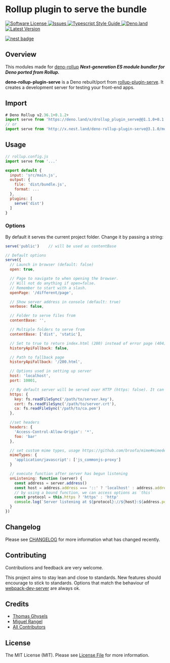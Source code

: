 # Rollup plugin to serve the bundle

<a href="LICENSE">
  <img src="https://img.shields.io/badge/license-MIT-brightgreen.svg" alt="Software License" />
</a>
<a href="https://github.com/thgh/rollup-plugin-serve/issues">
  <img src="https://img.shields.io/github/issues/denyncrawford/deno-rollup-plugin-serve.svg" alt="Issues" />
</a>
<a href="https://github.com/standard/ts-standard/">
  <img src="https://img.shields.io/badge/code%20style-standard-brightgreen.svg" alt="Typescript Style Guide" />
</a>
<a href="https://deno.land/x/deno-rollup-plugin-serve">
  <img src="https://img.shields.io/badge/deno-^1.8.1-informational.svg?style=flat-squar" alt="Deno.land" />
</a>
<a href="https://github.com/denyncrawford/deno-rollup-plugin-serve/releases">
  <img src="https://img.shields.io/github/release/denyncrawford/deno-rollup-plugin-serve.svg" alt="Latest Version" />
</a>

[![nest badge](https://nest.land/badge.svg)](https://nest.land/package/your-module)

## Overview

This modules made for [deno-rollup](https://github.com/cmorten/deno-rollup) ***Next-generation ES module bundler for Deno ported from Rollup.***

**deno-rollup-plugin-serve** is a Deno rebuilt/port from [rollup-plugin-serve](https://www.npmjs.com/package/rollup-plugin-serve). It creates a development server for testing your front-end apps.

## Import
```typescript
# Deno Rollup v2.36.1+0.1.2+
import serve from 'https://deno.land/x/drollup_plugin_serve@@1.1.0+0.1.2/mod.ts'
// or
import serve from 'http://x.nest.land/deno-rollup-plugin-serve@3.1.0/mod.ts'
```

## Usage
```js
// rollup.config.js
import serve from '...'

export default {
  input: 'src/main.js',
  output: {
    file: 'dist/bundle.js',
    format: ...
  },
  plugins: [
    serve('dist')
  ]
}
```

### Options

By default it serves the current project folder. Change it by passing a string:
```js
serve('public')    // will be used as contentBase

// Default options
serve({
  // Launch in browser (default: false)
  open: true,

  // Page to navigate to when opening the browser.
  // Will not do anything if open=false.
  // Remember to start with a slash.
  openPage: '/different/page',

  // Show server address in console (default: true)
  verbose: false,

  // Folder to serve files from
  contentBase: '',

  // Multiple folders to serve from
  contentBase: ['dist', 'static'],

  // Set to true to return index.html (200) instead of error page (404)
  historyApiFallback: false,

  // Path to fallback page
  historyApiFallback: '/200.html',

  // Options used in setting up server
  host: 'localhost',
  port: 10001,

  // By default server will be served over HTTP (https: false). It can optionally be served over HTTPS
  https: {
    key: fs.readFileSync('/path/to/server.key'),
    cert: fs.readFileSync('/path/to/server.crt'),
    ca: fs.readFileSync('/path/to/ca.pem')
  },

  //set headers
  headers: {
    'Access-Control-Allow-Origin': '*',
    foo: 'bar'
  },

  // set custom mime types, usage https://github.com/broofa/mime#mimedefinetypemap-force--false
  mimeTypes: {
    'application/javascript': ['js_commonjs-proxy']
  }

  // execute function after server has begun listening
  onListening: function (server) {
    const address = server.address()
    const host = address.address === '::' ? 'localhost' : address.address
    // by using a bound function, we can access options as `this`
    const protocol = this.https ? 'https' : 'http'
    console.log(`Server listening at ${protocol}://${host}:${address.port}/`)
  }
})
```

## Changelog

Please see [CHANGELOG](CHANGELOG.md) for more information what has changed recently.

## Contributing

Contributions and feedback are very welcome.

This project aims to stay lean and close to standards. New features should encourage to stick to standards. Options that match the behaviour of [webpack-dev-server](https://webpack.js.org/configuration/dev-server/#devserver) are always ok.

## Credits

- [Thomas Ghysels](https://github.com/thgh)
- [Miguel Rangel][link-author-2]
- [All Contributors][link-contributors]

## License

The MIT License (MIT). Please see [License File](LICENSE) for more information.

[link-author]: https://github.com/thgh
[link-author-2]: https://github.com/denyncrawford
[link-contributors]: ../../contributors
[rollup-plugin-serve]: https://www.npmjs.com/package/rollup-plugin-serve
